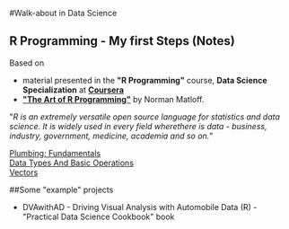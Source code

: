 #Walk-about in Data Science

## R Programming - My first Steps (Notes)
Based on 

* material presented in the __"R Programming"__ course, __Data Science Specialization__ at __[Coursera](https://www.coursera.org/specialization/jhudatascience/1?utm_medium=courseDescripTop)__ 
* __["The Art of R Programming"](http://shop.oreilly.com/product/9781593273842.do)__ by Norman Matloff.


"_R is an extremely versatile open source language for statistics and data science. It is widely used in every field wherethere is data - business, industry, government, medicine, academia and so on._"


[Plumbing: Fundamentals](https://github.com/pparacch/PlayingWithDataScience/blob/master/R_plumbing.md)  
[Data Types And Basic Operations](https://github.com/pparacch/PlayingWithDataScience/blob/master/R_data_types_and_basic_operations.md)  
[Vectors](https://github.com/pparacch/PlayingWithDataScience/blob/master/R_vectors.md) 


##Some "example" projects

* DVAwithAD - Driving Visual Analysis with Automobile Data (R) - "Practical Data Science Cookbook" book 
